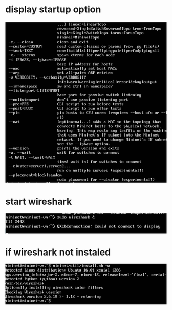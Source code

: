 # display startup option

![image](https://github.com/Dean-182/tekn-cloud-computing/blob/main/minggu-04/mininet_sudomn-h.png)

# start wireshark

![image](https://github.com/Dean-182/tekn-cloud-computing/blob/main/minggu-04/mininet_wireshark.png)

# if wireshark not instaled

![image](https://github.com/Dean-182/tekn-cloud-computing/blob/main/minggu-04/mininet_installsh.png)

